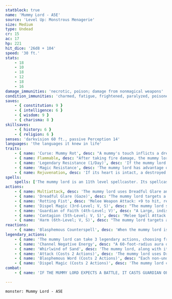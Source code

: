 ```yaml
---
statblock: true
name: 'Mummy Lord - A5E'
source: 'Level Up: Monstrous Menagerie'
size: Medium
type: Undead
cr: 15
ac: 17
hp: 221
hit_dice: '26d8 + 104'
speed: '30 ft.'
stats:
    - 18
    - 10
    - 18
    - 12
    - 18
    - 16
damage_immunities: 'necrotic, poison; damage from nonmagical weapons'
condition_immunities: 'charmed, fatigue, frightened, paralyzed, poisoned'
saves:
    - { constitution: 9 }
    - { intelligence: 6 }
    - { wisdom: 9 }
    - { charisma: 8 }
skillsaves:
    - { history: 6 }
    - { religion: 6 }
senses: 'darkvision 60 ft., passive Perception 14'
languages: 'the languages it knew in life'
traits:
    - { name: 'Curse: Mummy Rot', desc: "A mummy's touch inflicts a dreadful curse called mummy rot. A cursed creature can't regain hit points, and its hit point maximum decreases by an amount equal to the creature's total number of Hit Dice for every 24 hours that elapse. If this curse reduces the target's hit point maximum to 0, the target dies and crumbles to dust. Remove curse and similar magic ends the curse." }
    - { name: Flammable, desc: "After taking fire damage, the mummy lord catches fire and takes 11 (2d10) ongoing fire damage if it isn't already suffering ongoing fire damage. A creature can use an action or legendary action to extinguish this fire." }
    - { name: 'Legendary Resistance (1/Day)', desc: 'If the mummy lord fails a saving throw while wearing its scarab amulet, it can choose to succeed instead. When it does so, the scarab amulet shatters. The mummy lord can create a new amulet when it finishes a long rest.' }
    - { name: 'Magic Resistance', desc: 'The mummy lord has advantage on saving throws against spells and magical effects.' }
    - { name: Rejuvenation, desc: 'If its heart is intact, a destroyed mummy lord gains a new body in 1d4 days, regaining all its hit points. The new body forms within 10 feet of the heart.' }
spells:
    spells: ['The mummy lord is an 11th level spellcaster. Its spellcasting ability is Wisdom (spell save DC 17, +9 to hit with spell attacks). The mummy lord has the following cleric spells prepared, which it can cast without material components:', 'Cantrips (at will): guidance, thaumaturgy', '1st-level (4 slots): create or destroy water, detect magic', '2nd-level (3 slots): augury, gentle repose', '3rd-level (3 slots): animate dead, dispel magic', '4th-level (3 slots): divination, guardian of faith', '5th-level (2 slots): contagion', '6th-level (1 slot): harm']
actions:
    - { name: Multiattack, desc: 'The mummy lord uses Dreadful Glare and then attacks with its rotting fist.' }
    - { name: 'Dreadful Glare (Gaze)', desc: "The mummy lord targets a creature within 60 feet. The target makes a DC 16 Wisdom saving throw. On a failure, it is magically frightened until the end of the mummy lord's next turn. If the target fails the save by 5 or more, it is paralyzed for the same duration. A target that succeeds on the saving throw is immune to the Dreadful Glare of mummies and mummy lords for 24 hours." }
    - { name: 'Rotting Fist', desc: 'Melee Weapon Attack: +9 to hit, reach 5 ft., one target. Hit: 14 (3d6 + 4) bludgeoning damage plus 21 (6d6) necrotic damage. If the target is a creature, it makes a DC 17 Constitution saving throw. On a failure, it is cursed with Mummy Rot.' }
    - { name: 'Dispel Magic (3rd-Level; V, S)', desc: "The mummy lord scours the magic from one creature, object, or magical effect it can see within 120 feet. A spell ends if it was cast with a 3rd-level or lower spell slot. For spells using a 4th-level or higher spell slot, the mummy lord makes a Wisdom ability check (DC 10 + the spell's level) for each one, ending the effect on a success." }
    - { name: 'Guardian of Faith (4th-Level; V)', desc: "A Large, indistinct spectral guardian appears within an unoccupied space within 30 feet and remains for 8 hours. Creatures of the mummy lord's choice that move to a space within 10 feet of the guardian for the first time on a turn make a DC 17 Dexterity saving throw, taking 20 radiant or necrotic damage (mummy lord's choice) on a failed save or half damage on a success. The spell ends when the guardian has dealt 60 total damage." }
    - { name: 'Contagion (5th-Level; V, S)', desc: 'Melee Spell Attack: +9 to hit, reach 5 ft., one creature. Hit: The target contracts a flesh-rotting disease. It has disadvantage on Charisma ability checks and becomes vulnerable to all damage. The target makes a DC 17 Constitution saving throw at the end of each of its turns. After 3 failures, the target stops making saving throws and the disease lasts for 7 days. After 3 successes, the effect ends.' }
    - { name: 'Harm (6th-Level; V, S)', desc: "The mummy lord targets a creature within 60 feet. The target makes a DC 17 Constitution saving throw. On a failure, the creature is diseased, taking 49 (14d6) necrotic damage. Its hit point maximum is reduced by the same amount for 1 hour or until the effect is removed with a spell that removes diseases. On a successful save, the creature takes half the damage. The spell's damage can't reduce a target to less than 1 hit point." }
reactions:
    - { name: 'Blasphemous Counterspell', desc: 'When the mummy lord is targeted by a spell using a 4th-level or lower spell slot, the attacker makes a DC 16 Constitution saving throw. On a failure, the spell is wasted, and the caster takes 3 (1d6) necrotic damage per level of the spell slot.' }
legendary_actions:
    - { name: 'The mummy lord can take 3 legendary actions, choosing from the options below', desc: "Only one legendary action can be used at a time and only at the end of another creature's turn. It regains spent legendary actions at the start of its turn." }
    - { name: 'Channel Negative Energy', desc: "A 60-foot-radius aura of magical negative energy surrounds the mummy lord until the end of its next turn, spreading around corners. Creatures in the aura can't regain hit points." }
    - { name: 'Whirlwind of Sand', desc: 'The mummy lord, along with its equipment, magically transforms into a whirlwind of sand and moves up to 60 feet without provoking opportunity attacks, and then reverts to its normal form.' }
    - { name: 'Attack (Costs 2 Actions)', desc: 'The mummy lord uses Dreadful Glare or attacks with its rotting fist.' }
    - { name: 'Blasphemous Word (Costs 2 Actions)', desc: "Each non-undead creature within 10 feet of the mummy lord that can hear its magical imprecation makes a DC 16 Constitution saving throw. On a failure, a creature is stunned until the end of the mummy lord's next turn." }
    - { name: 'Dispel Magic (Costs 2 Actions)', desc: 'The mummy lord casts dispel magic.' }
combat:
    - { name: 'IF THE MUMMY LORD EXPECTS A BATTLE, IT CASTS GUARDIAN OF FAITH', desc: 'IT BEGINS COMBAT WITH CONTAGION, AND THEN TARGETS THE CONTAGION VICTIM WITH HARM. OTHERWISE IT USES ITS MULTIATTACK. WITH ITS LEGENDARY ACTIONS, THE MUMMY EITHER USES WHIRLWIND OF SAND (TO GET CLOSE TO FOES) OR CHANNEL NEGATIVE ENERGY, AND THEN USES EITHER BLASPHEMOUS WORD (IF NEAR MULTIPLE NON-STUNNED ENEMIES) OR ATTACK (TARGETING STUNNED OR PARALYZED FOES WITH ITS ROTTING FISTS).' }

---
```

```statblock
monster: Mummy Lord - A5E
```

